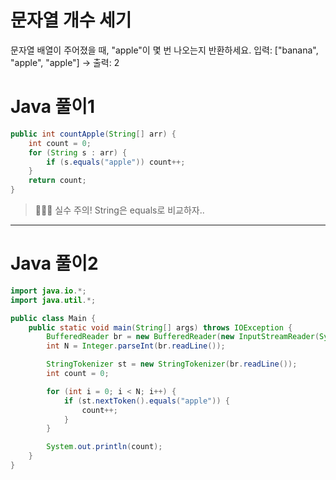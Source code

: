 # 문자열 개수 세기
문자열 배열이 주어졌을 때, "apple"이 몇 번 나오는지 반환하세요.
입력: ["banana", "apple", "apple"] → 출력: 2

# Java 풀이1
```java
public int countApple(String[] arr) {
    int count = 0;
    for (String s : arr) {
        if (s.equals("apple")) count++;
    }
    return count;
}
```

> 👩🏻‍💻 실수 주의!
String은 equals로 비교하자..

---

# Java 풀이2
```java
import java.io.*;
import java.util.*;

public class Main {
    public static void main(String[] args) throws IOException {
        BufferedReader br = new BufferedReader(new InputStreamReader(System.in));
        int N = Integer.parseInt(br.readLine());

        StringTokenizer st = new StringTokenizer(br.readLine());
        int count = 0;

        for (int i = 0; i < N; i++) {
            if (st.nextToken().equals("apple")) {
                count++;
            }
        }

        System.out.println(count);
    }
}
```
